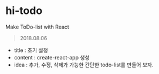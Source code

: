 # hi-todo
Make ToDo-list with React

> 2018.08.06
  - title : 초기 설정
  - content : create-react-app 생성
  - idea : 추가, 수정, 삭제가 가능한 간단한 todo-list를 만들어 보자.